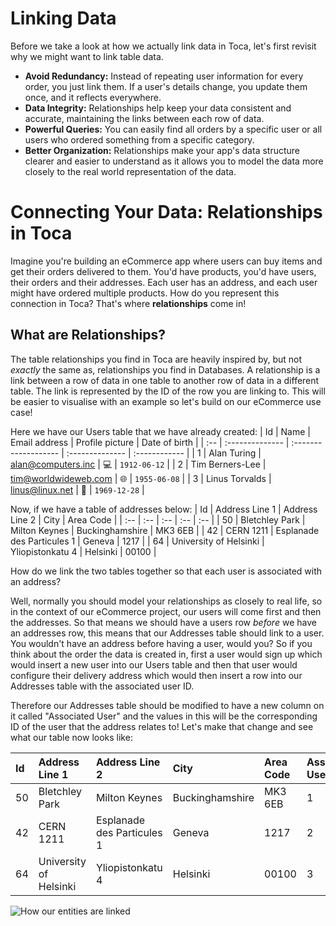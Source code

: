 # Linking Data

Before we take a look at how we actually link data in Toca, let's first revisit why we might want to link table data.

* **Avoid Redundancy:** Instead of repeating user information for every order, you just link them. If a user's details change, you update them once, and it reflects everywhere.
* **Data Integrity:** Relationships help keep your data consistent and accurate, maintaining the links between each row of data.
* **Powerful Queries:** You can easily find all orders by a specific user or all users who ordered something from a specific category.
* **Better Organization:** Relationships make your app's data structure clearer and easier to understand as it allows you to model the data more closely to the real world representation of the data.

# Connecting Your Data: Relationships in Toca

Imagine you're building an eCommerce app where users can buy items and get their orders delivered to them. You'd have products, you'd have users, their orders and their addresses. Each user has an address, and each user might have ordered multiple products. How do you represent this connection in Toca? That's where **relationships** come in!

## What are Relationships?

The table relationships you find in Toca are heavily inspired by, but not _exactly_ the same as, relationships you find in Databases. A relationship is a link between a row of data in one table to another row of data in a different table. The link is represented by the ID of the row you are linking to. This will be easier to visualise with an example so let's build on our eCommerce use case!

Here we have our Users table that we have already created:
| Id  | Name            | Email address        | Profile picture | Date of birth |
| :-- | :-------------- | :------------------- | :-------------- | :------------ |
| 1   | Alan Turing     | alan@computers.inc   | 💻              | `1912-06-12`  |
| 2   | Tim Berners-Lee | tim@worldwideweb.com | 🌐              | `1955-06-08`  |
| 3   | Linus Torvalds  | linus@linux.net      | 🐧              | `1969-12-28`  |

Now, if we have a table of addresses below:
| Id | Address Line 1 | Address Line 2 | City | Area Code |
| :-- | :-- | :-- | :-- | :-- |
| 50 | Bletchley Park | Milton Keynes | Buckinghamshire |  MK3 6EB |
| 42 | CERN 1211 | Esplanade des Particules 1 | Geneva | 1217 |
| 64 | University of Helsinki | Yliopistonkatu 4 | Helsinki | 00100 |

How do we link the two tables together so that each user is associated with an address?

Well, normally you should model your relationships as closely to real life, so in the context of our eCommerce project, our users will come first and then the addresses. So that means we should have a users row _before_ we have an addresses row, this means that our Addresses table should link to a user. You wouldn't have an address before having a user, would you? So if you think about the order the data is created in, first a user would sign up which would insert a new user into our Users table and then that user would configure their delivery address which would then insert a row into our Addresses table with the associated user ID.

Therefore our Addresses table should be modified to have a new column on it called "Associated User" and the values in this will be the corresponding ID of the user that the address relates to! Let's make that change and see what our table now looks like:

| Id | Address Line 1 | Address Line 2 | City | Area Code | Associated User |
| :-- | :-- | :-- | :-- | :-- | :-- |
| 50 | Bletchley Park | Milton Keynes | Buckinghamshire |  MK3 6EB | 1 |
| 42 | CERN 1211 | Esplanade des Particules 1 | Geneva | 1217 | 2 |
| 64 | University of Helsinki | Yliopistonkatu 4 | Helsinki | 00100 | 3 |

![How our entities are linked](/src/assets/boo/conceptual_links.png)
